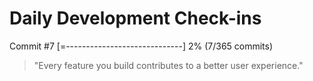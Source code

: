 # Daily Development Check-ins

Commit #7
[=-----------------------------] 2% (7/365 commits)

> "Every feature you build contributes to a better user experience."
